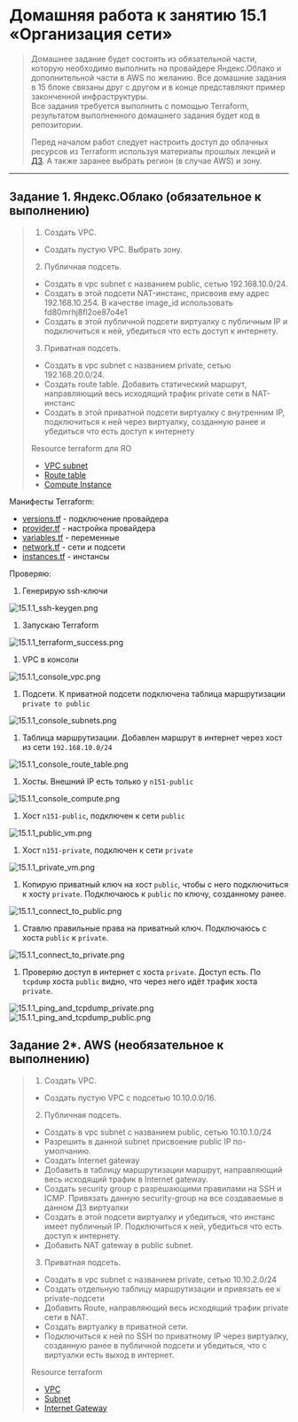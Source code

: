 # Домашняя работа к занятию 15.1 «Организация сети»

> Домашнее задание будет состоять из обязательной части, которую необходимо выполнить на провайдере Яндекс.Облако и дополнительной части в AWS по желанию. Все домашние задания в 15 блоке связаны друг с другом и в конце представляют пример законченной инфраструктуры.  
> Все задания требуется выполнить с помощью Terraform, результатом выполненного домашнего задания будет код в репозитории. 
> 
> Перед началом работ следует настроить доступ до облачных ресурсов из Terraform используя материалы прошлых лекций и [ДЗ](https://github.com/netology-code/virt-homeworks/tree/master/07-terraform-02-syntax ). А также заранее выбрать регион (в случае AWS) и зону.

---
## Задание 1. Яндекс.Облако (обязательное к выполнению)

> 1. Создать VPC.
> - Создать пустую VPC. Выбрать зону.
> 2. Публичная подсеть.
> - Создать в vpc subnet с названием public, сетью 192.168.10.0/24.
> - Создать в этой подсети NAT-инстанс, присвоив ему адрес 192.168.10.254. В качестве image_id использовать fd80mrhj8fl2oe87o4e1
> - Создать в этой публичной подсети виртуалку с публичным IP и подключиться к ней, убедиться что есть доступ к интернету.
> 3. Приватная подсеть.
> - Создать в vpc subnet с названием private, сетью 192.168.20.0/24.
> - Создать route table. Добавить статический маршрут, направляющий весь исходящий трафик private сети в NAT-инстанс
> - Создать в этой приватной подсети виртуалку с внутренним IP, подключиться к ней через виртуалку, созданную ранее и убедиться что есть доступ к интернету
>
> Resource terraform для ЯО
> - [VPC subnet](https://registry.terraform.io/providers/yandex-cloud/yandex/latest/docs/resources/vpc_subnet)
> - [Route table](https://registry.terraform.io/providers/yandex-cloud/yandex/latest/docs/resources/vpc_route_table)
> - [Compute Instance](https://registry.terraform.io/providers/yandex-cloud/yandex/latest/docs/resources/compute_instance)

Манифесты Terraform:

* [versions.tf](./15.1/yandex/versions.tf) - подключение провайдера
* [provider.tf](./15.1/yandex/provider.tf) - настройка провайдера
* [variables.tf](./15.1/yandex/variables.tf) - переменные
* [network.tf](./15.1/yandex/network.tf) - сети и подсети
* [instances.tf](./15.1/yandex/instances.tf) - инстансы

Проверяю:
1. Генерирую ssh-ключи

![15.1.1_ssh-keygen.png](media/15.1.1_ssh-keygen.png)

1. Запускаю Terraform

![15.1.1_terraform_success.png](media/15.1.1_terraform_success.png)

1. VPC в консоли

![15.1.1_console_vpc.png](media/15.1.1_console_vpc.png)

1. Подсети. К приватной подсети подключена таблица маршрутизации `private to public`

![15.1.1_console_subnets.png](media/15.1.1_console_subnets.png)

1. Таблица маршрутизации. Добавлен маршрут в интернет через хост из сети `192.168.10.0/24`

![15.1.1_console_route_table.png](media/15.1.1_console_route_table.png)

1. Хосты. Внешний IP есть только у `n151-public`

![15.1.1_console_compute.png](media/15.1.1_console_compute.png)

1. Хост `n151-public`, подключен к сети `public`

![15.1.1_public_vm.png](media/15.1.1_public_vm.png)

1. Хост `n151-private`, подключен к сети `private`

![15.1.1_private_vm.png](media/15.1.1_private_vm.png)

1. Копирую приватный ключ на хост `public`, чтобы с него подключиться к хосту `private`. Подключаюсь к `public` по ключу, созданному ранее.

![15.1.1_connect_to_public.png](media/15.1.1_connect_to_public.png)

1. Ставлю правильные права на приватный ключ. Подключаюсь с хоста `public` к `private`.

![15.1.1_connect_to_private.png](media/15.1.1_connect_to_private.png)

1. Проверяю доступ в интернет с хоста `private`. Доступ есть. По `tcpdump` хоста `public` видно, что через него идёт трафик хоста `private`.

![15.1.1_ping_and_tcpdump_private.png](media/15.1.1_ping_and_tcpdump_private.png)
![15.1.1_ping_and_tcpdump_public.png](media/15.1.1_ping_and_tcpdump_public.png)

## Задание 2*. AWS (необязательное к выполнению)

> 1. Создать VPC.
> - Cоздать пустую VPC с подсетью 10.10.0.0/16.
> 2. Публичная подсеть.
> - Создать в vpc subnet с названием public, сетью 10.10.1.0/24
> - Разрешить в данной subnet присвоение public IP по-умолчанию. 
> - Создать Internet gateway 
> - Добавить в таблицу маршрутизации маршрут, направляющий весь исходящий трафик в Internet gateway.
> - Создать security group с разрешающими правилами на SSH и ICMP. Привязать данную security-group на все создаваемые в данном ДЗ виртуалки
> - Создать в этой подсети виртуалку и убедиться, что инстанс имеет публичный IP. Подключиться к ней, убедиться что есть доступ к интернету.
> - Добавить NAT gateway в public subnet.
> 3. Приватная подсеть.
> - Создать в vpc subnet с названием private, сетью 10.10.2.0/24
> - Создать отдельную таблицу маршрутизации и привязать ее к private-подсети
> - Добавить Route, направляющий весь исходящий трафик private сети в NAT.
> - Создать виртуалку в приватной сети.
> - Подключиться к ней по SSH по приватному IP через виртуалку, созданную ранее в публичной подсети и убедиться, что с виртуалки есть выход в интернет.
>
> Resource terraform
> - [VPC](https://registry.terraform.io/providers/hashicorp/aws/latest/docs/resources/vpc)
> - [Subnet](https://registry.terraform.io/providers/hashicorp/aws/latest/docs/resources/subnet)
> - [Internet Gateway](https://registry.terraform.io/providers/hashicorp/aws/latest/docs/resources/internet_gateway)
